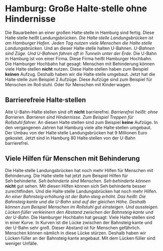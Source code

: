 # Hamburg: Große Halte·stelle ohne Hindernisse

Die Bauarbeiten an einer großen Halte·stelle in Hamburg sind fertig. Diese Halte·stelle heißt Landungsbrücken.  *Die Halte·stelle Landungsbrücken ist am Hamburger Hafen.*   *Jeden Tag nutzen viele Menschen die Halte·stelle Landungsbrücken.*  Und an dieser Halte·stelle halten U-Bahnen.  *U-Bahnen sind Züge.*   *Und U-Bahnen fahren oft in Tunneln unter der Erde.*  Die U-Bahn in Hamburg ist von einer Firma. Diese Firma heißt Hamburger Hochbahn. Die Hamburger Hochbahn hat gesagt: Menschen mit Behinderung können viele Halte·stellen **nicht** nutzen. Diese Halte·stellen haben zum Beispiel **keinen** Aufzug. Deshalb haben wir die Halte·stelle umgebaut. Jetzt hat die Halte·stelle zum Beispiel 2 Aufzüge. Diese Aufzüge sind zum Beispiel für Menschen im Roll·stuhl. Oder für Menschen mit Kinder·wagen. 

## Barrierefreie Halte·stellen
Alte U-Bahn-Halte·stellen sind oft **nicht** barrierefrei.  *Barrierefrei heißt: ohne Barrieren.*   *Barrieren sind Hindernisse.*   *Zum Beispiel Treppen für Rollstuhl·fahrer.*  An diesen Halte·stellen sind zum Beispiel **keine** Aufzüge. In den vergangenen Jahren hat Hamburg viele alte Halte·stellen umgebaut. Der Umbau von der Halte·stelle Landungsbrücken hat 9 Millionen Euro gekostet. Jetzt sind in Hamburg 80 Halte·stellen von der U-Bahn barrierefrei. 

## Viele Hilfen für Menschen mit Behinderung
Die Halte·stelle Landungsbrücken hat noch mehr Hilfen für Menschen mit Behinderung. Die Halte·stelle hat jetzt zum Beispiel Hilfen für Seh·behinderte.  *Seh·behinderte sind Menschen.*   *Seh·behinderte können*  **nicht** gut sehen. Mit diesen Hilfen können sich Seh·behinderte besser zurechtfinden. Und die Halte·stelle Landungsbrücken hat noch mehr Hilfen.  *An einer Bahnsteig·erhöhung ist der Bahn·steig erhöht.*  *Das heißt:*   *Die Bahnsteig·kante und die U-Bahn sind auf der gleichen Höhe.*   *Deshalb können zum Beispiel Menschen im Rollstuhl gut einsteigen.*  *Und aussteigen.*   *Lücken·füller verkleinern den Abstand zwischen der Bahnsteig·kante und der U-Bahn.*  Die Hamburger Hochbahn hat gesagt: Viele Halte·stellen sind in einer Kurve. In Kurven ist die Lücke zwischen der Bahnsteig·kante und der U-Bahn sehr groß. Dieser Abstand ist für Menschen gefährlich. Menschen können nämlich in diese Lücke stürzen. Deshalb haben wir Lücken·füller an der Bahnsteig·kante angebaut. Mit dem Lücken·füller sind weniger Unfälle. 
